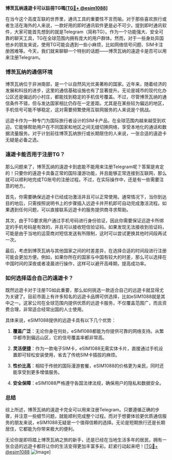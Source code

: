 **博茨瓦纳遠遊卡可以註冊TG嗎[[TG💪+ @esim1088](https://t.me/s/esim1088)]**

在当今这个高度互联的世界里，通讯工具的重要性不言而喻。对于那些喜欢旅行或者生活在海外的人来说，一款好用的即时通讯软件更是必不可少。提到即时通讯软件，大家可能首先想到的就是Telegram（简称TG）。作为一个功能强大、安全可靠的聊天工具，TG在全球范围内拥有庞大的用户群体。然而，对于一些身处异国他乡的朋友来说，使用TG可能会遇到一些小麻烦，比如网络信号问题、SIM卡注册困难等。今天，我们就来聊聊一个特别的话题——博茨瓦纳的遠遊卡是否可以用来注册Telegram。

### 博茨瓦纳的通信环境

博茨瓦纳位于非洲南部，是一个以自然风光优美著称的国家。近年来，随着经济的发展和科技的进步，这里的通信基础设施也有了显著提升。无论是城市的现代化办公区还是偏远的小村庄，都能找到稳定的手机信号覆盖。不过，尽管博茨瓦纳的通信条件不错，但与发达国家相比仍存在一定差距。尤其是在某些较为偏远的地区，手机信号可能不够稳定，这对需要频繁使用互联网服务的人来说是个挑战。

远遊卡作为一种专门为国际旅行者设计的SIM卡产品，在全球范围内越来越受到欢迎。它能够帮助用户在不同国家和地区之间无缝切换网络，享受本地化的通话和数据流量服务。对于计划前往博茨瓦纳旅行或长期居住的人来说，一张合适的遠遊卡无疑是必备之选。

### 遠遊卡能否用于注册TG？

那么问题来了，博茨瓦纳的遠遊卡到底能不能用来注册Telegram呢？答案是肯定的！只要你的遠遊卡具备正常的国际漫游功能，并且能够正常连接到互联网，那么就可以顺利地完成TG账号的注册过程。不过，在实际操作中，还是有一些需要注意的地方。

首先，你需要确保远遊卡已经成功激活并且可以正常使用。通常情况下，当你到达目的地后，只需按照说明书上的步骤插入远遊卡并开机即可自动完成激活流程。如果遇到任何问题，可以直接联系远遊卡的服务提供商寻求帮助。

其次，由于TG要求用户通过手机号码进行身份验证，因此你需要保证远遊卡所绑定的手机号码是有效的，并且可以接收短信验证码。如果发现无法接收到验证码，可能是由于当地的运营商对短信发送有所限制，这时可以尝试更换其他时间段再试一次。

最后，考虑到博茨瓦纳与其他国家之间的时差差异，在选择合适的时间段进行注册可能会更加方便。例如，如果你所在的国家与中国有较大的时差，那么可以选择在中国时间的深夜或者凌晨进行操作，这样可以避开高峰期，提高成功率。

### 如何选择适合自己的遠遊卡？

既然远遊卡对于注册TG如此重要，那么如何挑选一款适合自己的远遊卡就显得尤为关键了。目前市面上有许多知名的远遊卡品牌可供选择，比如eSIM1088就是其中之一。这家公司在全球范围内提供优质的远遊卡服务，不仅覆盖范围广，而且资费合理，非常适合经常出国的人士使用。

具体来说，eSIM1088提供的远遊卡具有以下几个优势：

1. **覆盖广泛**：无论你身在何处，eSIM1088都能为你提供可靠的网络支持。从繁华都市到偏远山区，它的信号覆盖率都非常高。
   
2. **灵活便捷**：作为一款电子SIM卡，eSIM1088无需实体卡片，直接通过手机设置即可轻松安装使用，省去了传统SIM卡插拔的麻烦。
   
3. **性价比高**：相较于传统的国际漫游套餐，eSIM1088的价格更为亲民，同时还能享受到更多增值服务。

4. **安全保障**：eSIM1088严格遵守各国法律法规，确保用户的隐私和数据安全。

### 总结

综上所述，博茨瓦纳的遠遊卡完全可以用来注册Telegram。只要遵循正确的步骤，并注意一些细节问题，就能顺利完成整个过程。而对于想要体验更优质通信服务的朋友来说，eSIM1088无疑是一个值得信赖的选择。无论是短期旅行还是长期居住，它都能为你带来极大的便利。

无论你是即将踏上博茨瓦纳之旅的新手，还是已经在当地生活多年的居民，拥有一张合适的远遊卡都将让你的生活变得更加丰富多彩。赶紧行动起来吧！[[TG💪+ @esim1088](https://t.me/s/esim1088) ![Image](https://i.postimg.cc/4NQfJmqS/Snipaste-2025-05-13-00-14-12.png)]